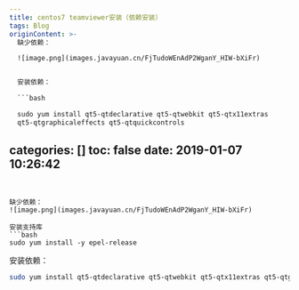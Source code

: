 ```yaml
---
title: centos7 teamviewer安装（依赖安装）
tags: Blog
originContent: >-
  缺少依赖：

  ![image.png](images.javayuan.cn/FjTudoWEnAdP2WganY_HIW-bXiFr)


  安装依赖：

  ```bash

  sudo yum install qt5-qtdeclarative qt5-qtwebkit qt5-qtx11extras
  qt5-qtgraphicaleffects qt5-qtquickcontrols

  ```
categories: []
toc: false
date: 2019-01-07 10:26:42
---
```


缺少依赖：
![image.png](images.javayuan.cn/FjTudoWEnAdP2WganY_HIW-bXiFr)

安装支持库
```bash
sudo yum install -y epel-release
```

安装依赖：
```bash
sudo yum install qt5-qtdeclarative qt5-qtwebkit qt5-qtx11extras qt5-qtgraphicaleffects qt5-qtquickcontrols
```
